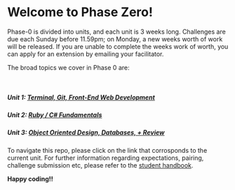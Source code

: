 # Welcome to Phase Zero!

Phase-0 is divided into units, and each unit is 3 weeks long. Challenges are due each Sunday before 11.59pm; on Monday, a new weeks worth of work will be released. If you are unable to complete the weeks work of worth, you can apply for an extension by emailing your facilitator. 

The broad topics we cover in Phase 0 are:

</br>  

##### Unit 1: [Terminal, Git, Front-End Web Development](./unit_1)
##### Unit 2: [Ruby / C# Fundamentals](./unit_2)
##### Unit 3: [Object Oriented Design, Databases, + Review](./unit_3)
	
To navigate this repo, please click on the link that corrosponds to the current unit. For further information regarding expectations, pairing, challenge submission etc, please refer to the [student handbook](https://github.com/dev-academy-phase0/phase-0-handbook/blob/master/overview.md).  
  
    
      
**Happy coding!!**       

